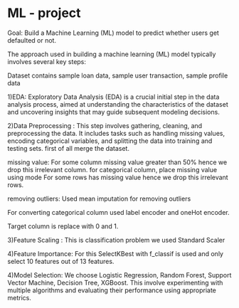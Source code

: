 # ML - project
Goal: 
Build a Machine Learning (ML) model to predict whether users get defaulted or not.


The approach used in building a machine learning (ML) model typically involves several key steps:

Dataset contains sample loan data, sample user transaction, sample profile data

1)EDA: Exploratory Data Analysis (EDA) is a crucial initial step in the data analysis process, aimed at understanding the characteristics of the dataset and uncovering insights that may guide subsequent modeling decisions.

2)Data Preprocessing : This step involves gathering, cleaning, and preprocessing the data. It includes tasks such as handling missing values, encoding categorical variables, and splitting the data into training and testing sets.
first of all merge the dataset.

missing value:
For some column missing value greater than 50% hence we drop this irrelevant column.
for categorical column, place missing value using mode
For some rows has missing value hence we drop this irrelevant rows.

removing outliers:
Used mean imputation for removing outliers

For converting categorical column used label encoder and oneHot encoder.

Target column is replace with 0 and 1.

3)Feature Scaling : This is classification problem we used Standard Scaler

4)Feature Importance: For this SelectKBest with f_classif is used and only select 10 features out of 13 features.

4)Model Selection: We choose Logistic Regression, Random Forest, Support Vector Machine, Decision Tree, XGBoost. This involve experimenting with multiple algorithms and evaluating their performance using appropriate metrics.






